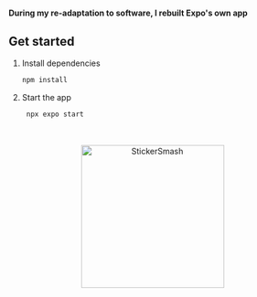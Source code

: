 #### During my re-adaptation to software, I rebuilt Expo's own app

## Get started

1. Install dependencies

   ```bash
   npm install
   ```

2. Start the app

   ```bash
    npx expo start
   ```

<p
style="text-align:center; padding:2rem">
<img
src="assets/screen.gif" width="250" alt="StickerSmash">
</p>
